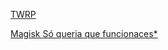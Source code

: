 [TWRP](https://github.com/Sirherobrine23/Sh23-Mods/tree/TWRP)

[Magisk Só queria que funcionaces*](https://github.com/Sirherobrine23/Sh23-Mods/tree/magisk)